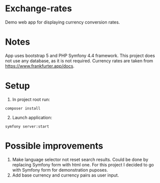 # Exchange-rates
Demo web app for displaying currency conversion rates.

# Notes

App uses bootstrap 5 and PHP Symfony 4.4 framework. This project does not use any database, as it is not required. Currency rates are taken from https://www.frankfurter.app/docs.

# Setup
1. In project root run:
```
composer install
```
2. Launch application:
```
symfony server:start
```

# Possible improvements

1. Make language selector not reset search results. Could be done by replacing Symfony form with html one. For this project I decided to go with Symfony form for demonstration puposes.
2. Add base currency and currency pairs as user input.
